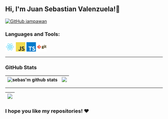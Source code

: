 
## Hi, I'm Juan Sebastian Valenzuela!👋

<!-- - 🔭 I’m currently working on [Asiste Ingenieria S.A.S](https://frontier.xyz/). -->
<!-- - 🌱 I like to learn all the time.
- 👯 I’m looking to collaborate on [Youtube](https://youtube.com/mtechviral).
- 🤔 I’m looking for help with VelocityX documentation.
- 💬 Ask me about Flutter or any tech-related stuff.
- 📫 How to reach me: [Twitter - @imthepk](https://twitter.com/imthepk) , [Youtube - @mtechviral](https://youtube.com/mtechviral)
- 😄 Pronouns: He/His
- ⚡ Fun fact: I spend almost 12 hours listening to songs every day. -->



[![GitHub iampawan](https://img.shields.io/github/followers/ssebastianvv?label=follow&style=social)](https://github.com/SebastianRobayo)



### Languages and Tools:  

<code><img height="30" src="https://raw.githubusercontent.com/github/explore/80688e429a7d4ef2fca1e82350fe8e3517d3494d/topics/react/react.png"></code>
<code><img height="30" src="https://raw.githubusercontent.com/github/explore/80688e429a7d4ef2fca1e82350fe8e3517d3494d/topics/javascript/javascript.png"></code>
<code><img height="30" src="https://raw.githubusercontent.com/github/explore/80688e429a7d4ef2fca1e82350fe8e3517d3494d/topics/typescript/typescript.png"></code>
<code><img height="30" src="https://raw.githubusercontent.com/github/explore/80688e429a7d4ef2fca1e82350fe8e3517d3494d/topics/git/git.png"></code>


<hr>

### GitHub Stats

| <img align="right" src="https://github-readme-stats.vercel.app/api?username=ssebastianvv&show_icons=true&theme=dark&line_height=25" alt="sebas'm github stats"/> | <img align="left" src="https://github-readme-streak-stats.herokuapp.com/?user=ssebastianvv&theme=dark" width=""> |
| --------- | --------- |

***

 | <img src="https://github-readme-stats.vercel.app/api/top-langs/?username=ssebastianvv&langs_count=10&theme=dark&layout=compact"> |
 | ----------- |


### I hope you like my repositories! ❤️

</div>
<!--
**kwmejia/kwmejia** is a ✨ _special_ ✨ repository because its `README.md` (this file) appears on your GitHub profile.

Here are some ideas to get you started:

- 🔭 I’m currently working on ...
- 🌱 I’m currently learning ...
- 👯 I’m looking to collaborate on ...
- 🤔 I’m looking for help with ...
- 💬 Ask me about ...
- 📫 How to reach me: ...
- 😄 Pronouns: ...
- ⚡ Fun fact: ...
-->

<!--
**ssebastianvv/ssebastianvv** is a ✨ _special_ ✨ repository because its `README.md` (this file) appears on your GitHub profile.

Here are some ideas to get you started:

- 🔭 I’m currently working on ...
- 🌱 I’m currently learning ...
- 👯 I’m looking to collaborate on ...
- 🤔 I’m looking for help with ...
- 💬 Ask me about ...
- 📫 How to reach me: ...
- 😄 Pronouns: ...
- ⚡ Fun fact: ...
-->
